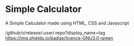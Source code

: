# Simple Calculator
A Simple Calculator made using HTML, CSS and Javascript

/github/v/release/:user/:repo?display_name=tag
https://img.shields.io/badge/licence-GNU3.0-green
